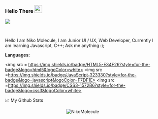 ### Hello There <img src="https://media.giphy.com/media/hvRJCLFzcasrR4ia7z/giphy.gif" width="25px">

![](https://visitor-badge.glitch.me/badge?page_id=NikoMolecule.NikoMolecule)

<br />

Hello I am Niko Molecule, I am Junior UI / UX, Web Developer, Currently I am learning Javascript, C++;
Ask me anything :);

**Languages:**  

<img src = https://img.shields.io/badge/HTML5-E34F26?style=for-the-badge&logo=html5&logoColor=white> <img src =https://img.shields.io/badge/JavaScript-323330?style=for-the-badge&logo=javascript&logoColor=F7DF1E>  <img src =https://img.shields.io/badge/CSS3-1572B6?style=for-the-badge&logo=css3&logoColor=white>



📈 My Github Stats

<p align="center"> <img src="https://github-readme-stats.vercel.app/api?username=NikoMolecule&show_icons=true&theme=gotham" alt="NikoMolecule" />
